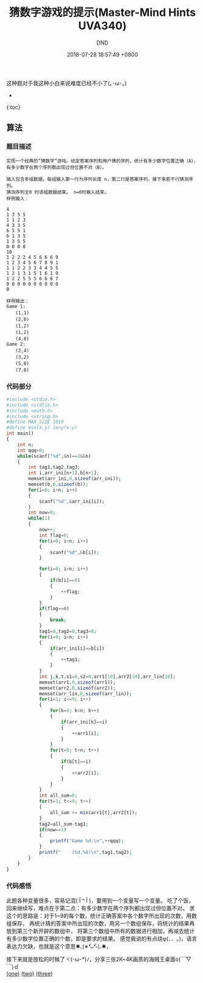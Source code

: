 ﻿---
layout: post
title:  "猜数字游戏的提示(Master-Mind Hints UVA340)"
date:   2018-07-28 18:57:49 +0800
categories: C-program-language
tags: C-program-language
img: http://or4d8nhvk.bkt.clouddn.com/18-7-28/46642653.jpg
author: DND
---

这种题对于我这种小白来说难度已经不小了(｡･ω･｡)

* 
{:toc}

## 算法

### 题目描述
```
实现一个经典的“猜数字”游戏。给定答案序列和用户猜的序列，统计有多少数字位置正确（A），
有多少数字在两个序列都出现过但位置不对（B）。

输入包含多组数据。每组输入第一行为序列长度 n，第二行是答案序列，接下来若干行猜测序列。
猜测序列全0 时该组数据结束。 n=0时输入结束。
样例输入：

4
1 3 5 5
1 1 2 3
4 3 3 5
6 5 5 1
6 1 3 5
1 3 5 5
0 0 0 0
10
1 2 2 2 4 5 6 6 6 9
1 2 3 4 5 6 7 8 9 1
1 1 2 2 3 3 4 4 5 5
1 2 1 3 1 5 1 6 1 9
1 2 2 5 5 5 6 6 6 7
0 0 0 0 0 0 0 0 0 0
0

样例输出：
Game 1:
　　(1,1)
　　(2,0)
　　(1,2)
　　(1,2)
　　(4,0)
Game 2:
　　(2,4)
　　(3,2)
　　(5,0)
　　(7,0)
```

### 代码部分

```php
#include <stdio.h>
#include <stdlib.h>
#include <math.h>
#include <string.h>
#define MAX_SIZE 1010
#define min(x,y) (x<y?x:y)
int main()
{
    int n;
    int qqq=0;
    while(scanf("%d",&n)==1&&n)
    {
        int tag1,tag2,tag3;
        int i,arr_ini[n+1],b[n+1];
        memset(arr_ini,0,sizeof(arr_ini));
        memset(b,0,sizeof(b));
        for(i=0; i<n; i++)
        {
            scanf("%d",&arr_ini[i]);
        }
        int now=0;
        while(1)
        {
            now++;
            int flag=0;
            for(i=0; i<n; i++)
            {
                scanf("%d",&b[i]);
            }

            for(i=0; i<n; i++)
            {
                if(b[i]==0)
                {
                    ++flag;
                }
            }
            if(flag==n)
            {
                break;
            }
            tag1=0,tag2=0,tag3=0;
            for(i=0; i<n; i++)
            {
                if(arr_ini[i]==b[i])
                {
                    ++tag1;
                }
            }
            int j,k,t,s1=0,s2=0,arr1[10],arr2[10],arr_lin[10];
            memset(arr1,0,sizeof(arr1));
            memset(arr2,0,sizeof(arr2));
            memset(arr_lin,0,sizeof(arr_lin));
            for(i=1; i<=9; i++)
            {
                for(k=0; k<n; k++)
                {
                    if(arr_ini[k]==i)
                    {
                        ++arr1[i];
                    }
                }
                for(t=0; t<n; t++)
                {
                    if(b[t]==i)
                    {
                        ++arr2[i];
                    }
                }
            }
            int all_sum=0;
            for(t=1; t<=9; t++)
            {
                all_sum += min(arr1[t],arr2[t]);
            }
            tag2=all_sum-tag1;
            if(now==1)
            {
                printf("Game %d:\n",++qqq);
            }
            printf("    (%d,%d)\n",tag1,tag2);
        }
    }
}

```
### 代码感悟
此题各种变量很多，容易记混( Ĭ ^ Ĭ )，要用到一个变量写一个变量。
吃了个饭，回来继续写，难点在于第二点：有多少数字在两个序列都出现过但位置不对。
求这个的思路是：对于1~9的每个数，统计正确答案中各个数字所出现的次数，用数组保存，
再统计猜的答案中所出现的次数，用另一个数组保存，将统计的结果再放到第三个新开辟的数组中，
将第三个数组中所有的数据进行相加，再减去统计有多少数字位置正确的个数，即是要求的结果。
感觉我说的有点绕φ(．．｡)，语言表达力欠缺，也就是这个意思✺◟(∗❛ัᴗ❛ั∗)◞✺，

接下来就是放松的时候了ヾ(･ω･*)ﾉ，分享三张2K~4K画质的海贼王桌面o(￣▽￣)ｄ   
[(one)](http://or4d8nhvk.bkt.clouddn.com/18-7-28/55225892.jpg) 
[(two)](http://or4d8nhvk.bkt.clouddn.com/18-7-28/37857382.jpg) 
[(three)](http://or4d8nhvk.bkt.clouddn.com/18-7-28/16820818.jpg)  

